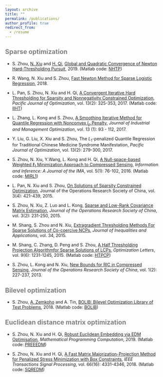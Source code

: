 ```yaml
---
layout: archive
title: ""
permalink: /publications/
author_profile: true
redirect_from:
  - /resume
---
```



<span style="color:grey">Sparse optimization</span>
---

* S. Zhou, [N. Xiu](http://en.sci.njtu.edu.cn/Faculty/phdsupervisor/12002.htm) and [H. Qi](http://www.personal.soton.ac.uk/hdqi/), [Global and Quadratic Convergence of Newton Hard-Thresholding Pursuit](https://arxiv.org/abs/1901.02763), 2019. (Matlab code: [NHTP](https://github.com/ShenglongZhou/NHTP))

*  R. Wang, N. Xiu and S. Zhou, [Fast Newton Method for Sparse Logistic Regression](https://arxiv.org/abs/1901.02768), 2018.
 
 * L. Pan, S. Zhou, N. Xiu and H. Qi, [A Convergent Iterative Hard Thresholding for Sparsity and Nonnegativity
Constrained Optimization](https://www.researchgate.net/publication/299519906), *Pacific Journal of Optimization*, vol. 13(2): 325-353, 2017. (Matlab code:  [IIHT](https://github.com/ShenglongZhou/IIHT))

* L. Zhang, L. Kong and S. Zhou, [A Smoothing Iterative Method for Quantile Regression with Nonconvex
$l_p$ Penalty](https://aimsciences.org/article/doi/10.3934/jimo.2016006), *Journal of Industrial and Management Optimization*, vol. 13 (1): 93 - 112, 2017.

* Y. Liu, G. Liu, X. Xiu and S. Zhou, The $L_1$-penalized Quantile Regression for Traditional Chinese
Medicine Syndrome Manifestation, *Pacific Journal of Optimization*, vol. 13(2): 279-300, 2017.

* S. Zhou, N. Xiu, Y.Wang, L. Kong and H. Qi, [A Null-space-based Weighted $\ell_1$ Minimization Approach
 to Compressed Sensing](https://academic.oup.com/imaiai/article/5/1/76/2357109), *Information and Inference: A Journal of the IMA*, vol. 5(1): 76-102, 2016. (Matlab code:  [MIRL1](https://github.com/ShenglongZhou/MIRL1))

* L. Pan, N. Xiu and S. Zhou, [On Solutions of Sparsity Constrained Optimization](https://link.springer.com/article/10.1007/s40305-015-0101-3), Journal of the Operations Research Society of China, vol. 3(4): 421-439, 2015.

* S. Zhou, N. Xiu, Z. Luo and L. Kong, [Sparse and Low-Rank Covariance Matrix Estimation](https://link.springer.com/article/10.1007/s40305-014-0058-7), *Journal of
the Operations Research Society of China*, vol. 3(2): 231-250, 2015.

* M. Shang, S. Zhou and N. Xiu, [Extragradient Thresholding Methods For Sparse Solutions of Co-coercive
NCPs](https://journalofinequalitiesandapplications.springeropen.com/articles/10.1186/s13660-015-0551-5), *Journal of Inequalities and Applications*, vol. 34, 2015.

* M. Shang, C. Zhang, D. Peng and S. Zhou, [A Half Thresholding Projection Algorithmfor Sparse Solutions
of LCPs](https://www.infona.pl/resource/bwmeta1.element.springer-doi-10_1007-S11590-014-0834-7), *Optimization Letters*, vol. 9(6): 1231-1245, 2015. (Matlab code:  [HTPCP](https://github.com/ShenglongZhou/HTPCP))

* S. Zhou, L. Kong and N. Xiu, [New Bounds for RIC in Compressed Sensing](https://link.springer.com/article/10.1007/s40305-013-0013-z), *Journal of the Operations Research Society of China*, vol. 1(2): 227-237, 2013.


<span style="color:grey">Bilevel optimization </span>
---

* S. Zhou, [A. Zemkoho](http://www.southampton.ac.uk/~abz1e14/) and A. Tin, [BOLIB: Bilevel Optimization Library of Test Problems](https://arxiv.org/abs/1812.00230), 2018. (Matlab code: [BOLIB](https://github.com/ShenglongZhou/BOLIB))

<span style="color:grey">Euclidean distance matrix optimization </span> 
---

* S. Zhou, N. Xiu and H. Qi, [Robust Euclidean Embedding via EDM Optimisation](https://link.springer.com/article/10.1007/s12532-019-00168-0), *Mathematical Programming Computation*, 2019. (Matlab code: [PREEEDM](https://github.com/ShenglongZhou/PREEEDM))

* S. Zhou, N. Xiu and H. Qi, [A Fast Matrix Majorization-Projection Method for Penalized Stress Minimization
with Box Constraints](https://ieeexplore.ieee.org/document/8399531), *IEEE Transactions Signal Processing*, vol. 66(16): 4331-4346, 2018. (Matlab code: [SQREDM](https://github.com/ShenglongZhou/SQREDM))

